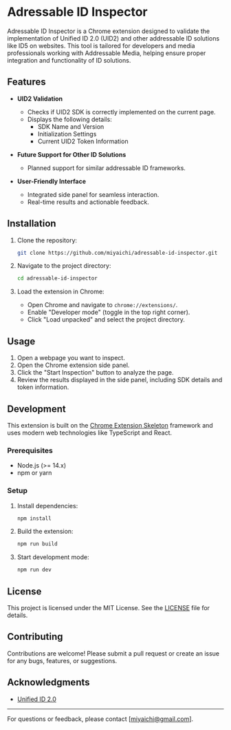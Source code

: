 # Adressable ID Inspector

Adressable ID Inspector is a Chrome extension designed to validate the implementation of Unified ID 2.0 (UID2) and other addressable ID solutions like ID5 on websites. This tool is tailored for developers and media professionals working with Addressable Media, helping ensure proper integration and functionality of ID solutions.

## Features

- **UID2 Validation**
  - Checks if UID2 SDK is correctly implemented on the current page.
  - Displays the following details:
    - SDK Name and Version
    - Initialization Settings
    - Current UID2 Token Information

- **Future Support for Other ID Solutions**
  - Planned support for similar addressable ID frameworks.

- **User-Friendly Interface**
  - Integrated side panel for seamless interaction.
  - Real-time results and actionable feedback.

## Installation

1. Clone the repository:
   ```bash
   git clone https://github.com/miyaichi/adressable-id-inspector.git
   ```

2. Navigate to the project directory:
   ```bash
   cd adressable-id-inspector
   ```

3. Load the extension in Chrome:
   - Open Chrome and navigate to `chrome://extensions/`.
   - Enable "Developer mode" (toggle in the top right corner).
   - Click "Load unpacked" and select the project directory.

## Usage

1. Open a webpage you want to inspect.
2. Open the Chrome extension side panel.
3. Click the "Start Inspection" button to analyze the page.
4. Review the results displayed in the side panel, including SDK details and token information.

## Development

This extension is built on the [Chrome Extension Skeleton](https://github.com/miyaichi/chrome-extension-skeleton) framework and uses modern web technologies like TypeScript and React.

### Prerequisites

- Node.js (>= 14.x)
- npm or yarn

### Setup

1. Install dependencies:
   ```bash
   npm install
   ```

2. Build the extension:
   ```bash
   npm run build
   ```

3. Start development mode:
   ```bash
   npm run dev
   ```

## License

This project is licensed under the MIT License. See the [LICENSE](LICENSE) file for details.

## Contributing

Contributions are welcome! Please submit a pull request or create an issue for any bugs, features, or suggestions.

## Acknowledgments

- [Unified ID 2.0](https://unifiedid.com/)

---

For questions or feedback, please contact [miyaichi@gmail.com].
